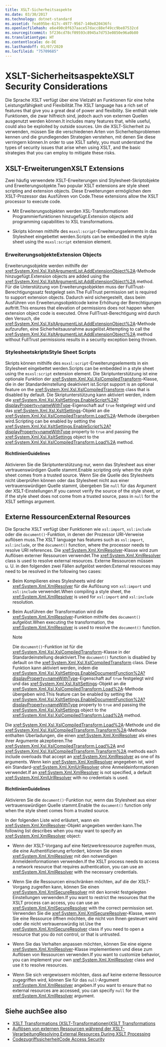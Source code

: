 ```yaml
---
title: XSLT-Sicherheitsaspekte
ms.date: 03/30/2017
ms.technology: dotnet-standard
ms.assetid: fea695be-617c-4977-9567-140e820436fc
ms.openlocfilehash: e6e490c0f637aace57dacc88ef49cc9be87532cd
ms.sourcegitcommit: 5f236cd78cf09593c8945a7d753e0850e96a0b80
ms.translationtype: HT
ms.contentlocale: de-DE
ms.lasthandoff: 01/07/2020
ms.locfileid: "75709685"
---
```

# <a name="xslt-security-considerations"></a><span data-ttu-id="71be2-102">XSLT-Sicherheitsaspekte</span><span class="sxs-lookup"><span data-stu-id="71be2-102">XSLT Security Considerations</span></span>
<span data-ttu-id="71be2-103">Die Sprache XSLT verfügt über eine Vielzahl an Funktionen für eine hohe Leistungsfähigkeit und Flexibilität.</span><span class="sxs-lookup"><span data-stu-id="71be2-103">The XSLT language has a rich set of features that give you a great deal of power and flexibility.</span></span> <span data-ttu-id="71be2-104">Sie enthält viele Funktionen, die zwar hilfreich sind, jedoch auch von externen Quellen ausgenutzt werden können.</span><span class="sxs-lookup"><span data-stu-id="71be2-104">It includes many features that, while useful, could also be exploited by outside sources.</span></span> <span data-ttu-id="71be2-105">Um die XSLT-Sicherheit zu verwenden, müssen Sie die verschiedenen Arten von Sicherheitsproblemen kennen und die grundlegenden Strategien verstehen, mit denen Sie diese verringern können.</span><span class="sxs-lookup"><span data-stu-id="71be2-105">In order to use XSLT safely, you must understand the types of security issues that arise when using XSLT, and the basic strategies that you can employ to mitigate these risks.</span></span>  
  
## <a name="xslt-extensions"></a><span data-ttu-id="71be2-106">XSLT-Erweiterungen</span><span class="sxs-lookup"><span data-stu-id="71be2-106">XSLT Extensions</span></span>  
 <span data-ttu-id="71be2-107">Zwei häufig verwendete XSLT-Erweiterungen sind Stylesheet-Skriptobjekte und Erweiterungsobjekte.</span><span class="sxs-lookup"><span data-stu-id="71be2-107">Two popular XSLT extensions are style sheet scripting and extension objects.</span></span> <span data-ttu-id="71be2-108">Diese Erweiterungen ermöglichen dem XSLT-Prozessor das Ausführen von Code.</span><span class="sxs-lookup"><span data-stu-id="71be2-108">These extensions allow the XSLT processor to execute code.</span></span>  
  
- <span data-ttu-id="71be2-109">Mit Erweiterungsobjekten werden XSL-Transformationen Programmierfunktionen hinzugefügt.</span><span class="sxs-lookup"><span data-stu-id="71be2-109">Extension objects add programming capabilities to XSL transformations.</span></span>  
  
- <span data-ttu-id="71be2-110">Skripts können mithilfe des `msxsl:script`-Erweiterungselements in das Stylesheet eingebettet werden.</span><span class="sxs-lookup"><span data-stu-id="71be2-110">Scripts can be embedded in the style sheet using the `msxsl:script` extension element.</span></span>  
  
### <a name="extension-objects"></a><span data-ttu-id="71be2-111">Erweiterungsobjekte</span><span class="sxs-lookup"><span data-stu-id="71be2-111">Extension Objects</span></span>  
 <span data-ttu-id="71be2-112">Erweiterungsobjekte werden mithilfe der <xref:System.Xml.Xsl.XsltArgumentList.AddExtensionObject%2A>-Methode hinzugefügt.</span><span class="sxs-lookup"><span data-stu-id="71be2-112">Extension objects are added using the <xref:System.Xml.Xsl.XsltArgumentList.AddExtensionObject%2A> method.</span></span> <span data-ttu-id="71be2-113">Für die Unterstützung von Erweiterungsobjekten muss der FullTrust-Berechtigungssatz festgelegt sein.</span><span class="sxs-lookup"><span data-stu-id="71be2-113">The FullTrust permission set is required to support extension objects.</span></span> <span data-ttu-id="71be2-114">Dadurch wird sichergestellt, dass beim Ausführen von Erweiterungsobjektcode keine Erhöhung der Berechtigungen auftritt.</span><span class="sxs-lookup"><span data-stu-id="71be2-114">This ensures that elevation of permissions does not happen when extension object code is executed.</span></span> <span data-ttu-id="71be2-115">Ohne FullTrust-Berechtigung wird durch den Versuch, die <xref:System.Xml.Xsl.XsltArgumentList.AddExtensionObject%2A>-Methode aufzurufen, eine Sicherheitsausnahme ausgelöst.</span><span class="sxs-lookup"><span data-stu-id="71be2-115">Attempting to call the <xref:System.Xml.Xsl.XsltArgumentList.AddExtensionObject%2A> method without FullTrust permissions results in a security exception being thrown.</span></span>  
  
### <a name="style-sheet-scripts"></a><span data-ttu-id="71be2-116">Stylesheetskripts</span><span class="sxs-lookup"><span data-stu-id="71be2-116">Style Sheet Scripts</span></span>  
 <span data-ttu-id="71be2-117">Skripts können mithilfe des `msxsl:script`-Erweiterungselements in ein Stylesheet eingebettet werden.</span><span class="sxs-lookup"><span data-stu-id="71be2-117">Scripts can be embedded in a style sheet using the `msxsl:script` extension element.</span></span> <span data-ttu-id="71be2-118">Die Skriptunterstützung ist eine optionale Funktion der <xref:System.Xml.Xsl.XslCompiledTransform>-Klasse, die in der Standardeinstellung deaktiviert ist.</span><span class="sxs-lookup"><span data-stu-id="71be2-118">Script support is an optional feature on the <xref:System.Xml.Xsl.XslCompiledTransform> class that is disabled by default.</span></span> <span data-ttu-id="71be2-119">Die Skriptunterstützung kann aktiviert werden, indem die <xref:System.Xml.Xsl.XsltSettings.EnableScript%2A?displayProperty=nameWithType>-Eigenschaft auf `true` festgelegt wird und das <xref:System.Xml.Xsl.XsltSettings>-Objekt an die <xref:System.Xml.Xsl.XslCompiledTransform.Load%2A>-Methode übergeben wird.</span><span class="sxs-lookup"><span data-stu-id="71be2-119">Scripting can be enabled by setting the <xref:System.Xml.Xsl.XsltSettings.EnableScript%2A?displayProperty=nameWithType> property to `true` and passing the <xref:System.Xml.Xsl.XsltSettings> object to the <xref:System.Xml.Xsl.XslCompiledTransform.Load%2A> method.</span></span>  
  
#### <a name="guidelines"></a><span data-ttu-id="71be2-120">Richtlinien</span><span class="sxs-lookup"><span data-stu-id="71be2-120">Guidelines</span></span>  
 <span data-ttu-id="71be2-121">Aktivieren Sie die Skriptunterstützung nur, wenn das Stylesheet aus einer vertrauenswürdigen Quelle stammt.</span><span class="sxs-lookup"><span data-stu-id="71be2-121">Enable scripting only when the style sheet comes from a trusted source.</span></span> <span data-ttu-id="71be2-122">Wenn Sie die Quelle des Stylesheets nicht überprüfen können oder das Stylesheet nicht aus einer vertrauenswürdigen Quelle stammt, übergeben Sie `null` für das Argument der XSLT-Einstellungen.</span><span class="sxs-lookup"><span data-stu-id="71be2-122">If you cannot verify the source of the style sheet, or if the style sheet does not come from a trusted source, pass in `null` for the XSLT settings argument.</span></span>  
  
## <a name="external-resources"></a><span data-ttu-id="71be2-123">Externe Ressourcen</span><span class="sxs-lookup"><span data-stu-id="71be2-123">External Resources</span></span>  
 <span data-ttu-id="71be2-124">Die Sprache XSLT verfügt über Funktionen wie `xsl:import`, `xsl:include` oder die `document()`-Funktion, in denen der Prozessor URI-Verweise auflösen muss.</span><span class="sxs-lookup"><span data-stu-id="71be2-124">The XSLT language has features such as `xsl:import`, `xsl:include`, or the `document()` function, where the processor needs to resolve URI references.</span></span> <span data-ttu-id="71be2-125">Die <xref:System.Xml.XmlResolver>-Klasse wird zum Auflösen externer Ressourcen verwendet.</span><span class="sxs-lookup"><span data-stu-id="71be2-125">The <xref:System.Xml.XmlResolver> class is used to resolve external resources.</span></span> <span data-ttu-id="71be2-126">Externe Ressourcen müssen u. U. in den folgenden zwei Fällen aufgelöst werden:</span><span class="sxs-lookup"><span data-stu-id="71be2-126">External resources may need to be resolved in the following two cases:</span></span>  
  
- <span data-ttu-id="71be2-127">Beim Kompilieren eines Stylesheets wird der <xref:System.Xml.XmlResolver> für die Auflösung von `xsl:import` und `xsl:include` verwendet.</span><span class="sxs-lookup"><span data-stu-id="71be2-127">When compiling a style sheet, the <xref:System.Xml.XmlResolver> is used for `xsl:import` and `xsl:include` resolution.</span></span>  
  
- <span data-ttu-id="71be2-128">Beim Ausführen der Transformation wird die <xref:System.Xml.XmlResolver>-Funktion mithilfe des `document()` aufgelöst.</span><span class="sxs-lookup"><span data-stu-id="71be2-128">When executing the transformation, the <xref:System.Xml.XmlResolver> is used to resolve the `document()` function.</span></span>  
  
    > [!NOTE]
    > <span data-ttu-id="71be2-129">Die `document()`-Funktion ist für die <xref:System.Xml.Xsl.XslCompiledTransform>-Klasse in der Standardeinstellung deaktiviert.</span><span class="sxs-lookup"><span data-stu-id="71be2-129">The `document()` function is disabled by default on the <xref:System.Xml.Xsl.XslCompiledTransform> class.</span></span> <span data-ttu-id="71be2-130">Diese Funktion kann aktiviert werden, indem die <xref:System.Xml.Xsl.XsltSettings.EnableDocumentFunction%2A?displayProperty=nameWithType>-Eigenschaft auf `true` festgelegt wird und das <xref:System.Xml.Xsl.XsltSettings>-Objekt an die <xref:System.Xml.Xsl.XslCompiledTransform.Load%2A>-Methode übergeben wird.</span><span class="sxs-lookup"><span data-stu-id="71be2-130">This feature can be enabled by setting the <xref:System.Xml.Xsl.XsltSettings.EnableDocumentFunction%2A?displayProperty=nameWithType> property to `true` and passing the <xref:System.Xml.Xsl.XsltSettings> object to the <xref:System.Xml.Xsl.XslCompiledTransform.Load%2A> method.</span></span>  
  
 <span data-ttu-id="71be2-131">Die <xref:System.Xml.Xsl.XslCompiledTransform.Load%2A>-Methode und die <xref:System.Xml.Xsl.XslCompiledTransform.Transform%2A>-Methode enthalten Überladungen, die einen <xref:System.Xml.XmlResolver> als eines ihrer Argumente akzeptieren.</span><span class="sxs-lookup"><span data-stu-id="71be2-131">The <xref:System.Xml.Xsl.XslCompiledTransform.Load%2A> and <xref:System.Xml.Xsl.XslCompiledTransform.Transform%2A> methods each include overloads that accept an <xref:System.Xml.XmlResolver> as one of its arguments.</span></span> <span data-ttu-id="71be2-132">Wenn kein <xref:System.Xml.XmlResolver> angegeben ist, wird ein Standard-<xref:System.Xml.XmlUrlResolver> ohne Anmeldeinformationen verwendet.</span><span class="sxs-lookup"><span data-stu-id="71be2-132">If an <xref:System.Xml.XmlResolver> is not specified, a default <xref:System.Xml.XmlUrlResolver> with no credentials is used.</span></span>  
  
#### <a name="guidelines"></a><span data-ttu-id="71be2-133">Richtlinien</span><span class="sxs-lookup"><span data-stu-id="71be2-133">Guidelines</span></span>  
 <span data-ttu-id="71be2-134">Aktivieren Sie die `document()`-Funktion nur, wenn das Stylesheet aus einer vertrauenswürdigen Quelle stammt.</span><span class="sxs-lookup"><span data-stu-id="71be2-134">Enable the `document()` function only when the style sheet comes from a trusted source.</span></span>  
  
 <span data-ttu-id="71be2-135">In der folgenden Liste wird erläutert, wann ein <xref:System.Xml.XmlResolver>-Objekt angegeben werden kann.</span><span class="sxs-lookup"><span data-stu-id="71be2-135">The following list describes when you may want to specify an <xref:System.Xml.XmlResolver> object:</span></span>  
  
- <span data-ttu-id="71be2-136">Wenn der XSLT-Vorgang auf eine Netzwerkressource zugreifen muss, die eine Authentifizierung erfordert, können Sie einen <xref:System.Xml.XmlResolver> mit den notwendigen Anmeldeinformationen verwenden.</span><span class="sxs-lookup"><span data-stu-id="71be2-136">If the XSLT process needs to access a network resource that requires authentication, you can use an <xref:System.Xml.XmlResolver> with the necessary credentials.</span></span>  
  
- <span data-ttu-id="71be2-137">Wenn Sie die Ressourcen einschränken möchten, auf die der XSLT-Vorgang zugreifen kann, können Sie einen <xref:System.Xml.XmlSecureResolver> mit den korrekt festgelegten Einstellungen verwenden.</span><span class="sxs-lookup"><span data-stu-id="71be2-137">If you want to restrict the resources that the XSLT process can access, you can use an <xref:System.Xml.XmlSecureResolver> with the correct permission set.</span></span> <span data-ttu-id="71be2-138">Verwenden Sie die <xref:System.Xml.XmlSecureResolver>-Klasse, wenn Sie eine Ressource öffnen möchten, die nicht von Ihnen gesteuert wird oder die nicht vertrauenswürdig ist.</span><span class="sxs-lookup"><span data-stu-id="71be2-138">Use the <xref:System.Xml.XmlSecureResolver> class if you need to open a resource that you do not control, or that is untrusted.</span></span>  
  
- <span data-ttu-id="71be2-139">Wenn Sie das Verhalten anpassen möchten, können Sie eine eigene <xref:System.Xml.XmlResolver>-Klasse implementieren und diese zum Auflösen von Ressourcen verwenden.</span><span class="sxs-lookup"><span data-stu-id="71be2-139">If you want to customize behavior, you can implement your own <xref:System.Xml.XmlResolver> class and use it to resolve resources.</span></span>  
  
- <span data-ttu-id="71be2-140">Wenn Sie sich vergewissern möchten, dass auf keine externe Ressource zugegriffen wird, können Sie für das `null`-Argument <xref:System.Xml.XmlResolver> angeben.</span><span class="sxs-lookup"><span data-stu-id="71be2-140">If you want to ensure that no external resources are accessed, you can specify `null` for the <xref:System.Xml.XmlResolver> argument.</span></span>  
  
## <a name="see-also"></a><span data-ttu-id="71be2-141">Siehe auch</span><span class="sxs-lookup"><span data-stu-id="71be2-141">See also</span></span>

- [<span data-ttu-id="71be2-142">XSLT Transformations (XSLT-Transformationen)</span><span class="sxs-lookup"><span data-stu-id="71be2-142">XSLT Transformations</span></span>](../../../../docs/standard/data/xml/xslt-transformations.md)
- [<span data-ttu-id="71be2-143">Auflösen von externen Ressourcen während der XSLT-Verarbeitung</span><span class="sxs-lookup"><span data-stu-id="71be2-143">Resolving External Resources During XSLT Processing</span></span>](../../../../docs/standard/data/xml/resolving-external-resources-during-xslt-processing.md)
- [<span data-ttu-id="71be2-144">Codezugriffssicherheit</span><span class="sxs-lookup"><span data-stu-id="71be2-144">Code Access Security</span></span>](../../../../docs/framework/misc/code-access-security.md)
